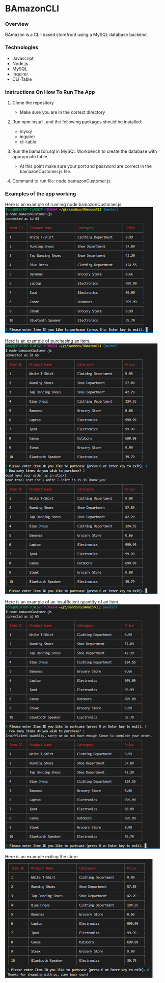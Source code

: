 # BAmazonCLI

### Overview

BAmazon is a CLI-based storefront using a MySQL database backend.


### Technologies

* Javascript
* Node.js
* MySQL
* Inquirer
* CLI-Table

### Instructions On How To Run The App

1. Clone the repository

    * Make sure you are in the correct directory 

2. Run npm install, and the following packages should be installed:

    * mysql
    * inquirer
    * cli-table

3. Run the bamazon.sql in MySQL Workbench to create the database with appropriate table.

    * At this point make sure your port and password are correct in the bamazonCustomer.js file.

4. Command to run file: node bamazonCustomer.js


### Examples of the app working

Here is an example of running node bamazonCustomer.js
![Image of movie-this](./images/Capture.PNG)

Here is an example of purchasing an item.
![Image of concert-this](./images/total.PNG)

Here is an example of an insufficient quantity of an item.
![Image of spotify-this-song](./images/insufficient.PNG)

Here is an example exiting the store.
![Image of do-what-it-says](./images/enter2exit.PNG)